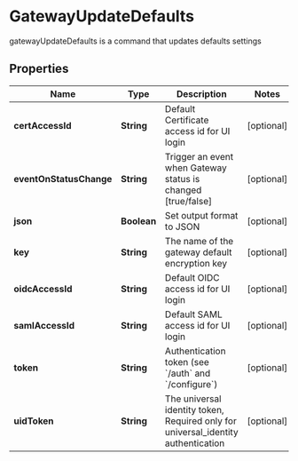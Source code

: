 

# GatewayUpdateDefaults

gatewayUpdateDefaults is a command that updates defaults settings

## Properties

Name | Type | Description | Notes
------------ | ------------- | ------------- | -------------
**certAccessId** | **String** | Default Certificate access id for UI login |  [optional]
**eventOnStatusChange** | **String** | Trigger an event when Gateway status is changed [true/false] |  [optional]
**json** | **Boolean** | Set output format to JSON |  [optional]
**key** | **String** | The name of the gateway default encryption key |  [optional]
**oidcAccessId** | **String** | Default OIDC access id for UI login |  [optional]
**samlAccessId** | **String** | Default SAML access id for UI login |  [optional]
**token** | **String** | Authentication token (see &#x60;/auth&#x60; and &#x60;/configure&#x60;) |  [optional]
**uidToken** | **String** | The universal identity token, Required only for universal_identity authentication |  [optional]



